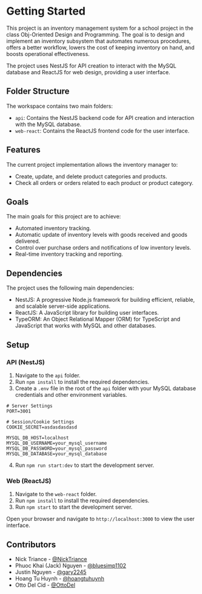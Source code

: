 # Getting Started

This project is an inventory management system for a school project in the class Obj-Oriented Design and Programming. The goal is to design and implement an inventory subsystem that automates numerous procedures, offers a better workflow, lowers the cost of keeping inventory on hand, and boosts operational effectiveness.

The project uses NestJS for API creation to interact with the MySQL database and ReactJS for web design, providing a user interface.

## Folder Structure

The workspace contains two main folders:

- `api`: Contains the NestJS backend code for API creation and interaction with the MySQL database.
- `web-react`: Contains the ReactJS frontend code for the user interface.

## Features

The current project implementation allows the inventory manager to:

- Create, update, and delete product categories and products.
- Check all orders or orders related to each product or product category.

## Goals

The main goals for this project are to achieve:

- Automated inventory tracking.
- Automatic update of inventory levels with goods received and goods delivered.
- Control over purchase orders and notifications of low inventory levels.
- Real-time inventory tracking and reporting.

## Dependencies

The project uses the following main dependencies:

- NestJS: A progressive Node.js framework for building efficient, reliable, and scalable server-side applications.
- ReactJS: A JavaScript library for building user interfaces.
- TypeORM: An Object Relational Mapper (ORM) for TypeScript and JavaScript that works with MySQL and other databases.

## Setup

### API (NestJS)

1. Navigate to the `api` folder.
2. Run `npm install` to install the required dependencies.
3. Create a `.env` file in the root of the `api` folder with your MySQL database credentials and other environment variables.
```
# Server Settings
PORT=3001

# Session/Cookie Settings
COOKIE_SECRET=asdasdasdasd

MYSQL_DB_HOST=localhost
MYSQL_DB_USERNAME=your_mysql_username
MYSQL_DB_PASSWORD=your_mysql_password
MYSQL_DB_DATABASE=your_mysql_database
```

4. Run `npm run start:dev` to start the development server.

### Web (ReactJS)

1. Navigate to the `web-react` folder.
2. Run `npm install` to install the required dependencies.
3. Run `npm start` to start the development server.

Open your browser and navigate to `http://localhost:3000` to view the user interface.

## Contributors

- Nick Triance - [@NickTriance](https://github.com/NickTriance)
- Phuoc Khai (Jack) Nguyen - [@bluesimp1102](https://github.com/bluesimp1102)
- Justin Nguyen - [@gary2245](https://github.com/gary2245)
- Hoang Tu Huynh - [@hoangtuhuynh](https://github.com/hoangtuhuynh)
- Otto Del Cid - [@OttoDel](https://github.com/OttoDel)
